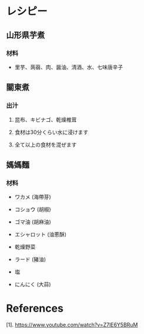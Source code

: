 # レシピー

## 山形県芋煮

### 材料

* 里芋、蒟蒻、肉、醤油、清酒、水、七味唐辛子

## 關東煮

### 出汁

1. 昆布、キビナゴ、乾燥椎茸

2. 食材は30分くらい水に浸けます

3. 全て以上の食材を混ぜます

## 媽媽麵

### 材料

* ワカメ (海帶芽)

* コショウ (胡椒)

* ゴマ油 (胡麻油)

* エシャロット (油蔥酥)

* 乾燥野菜

* ラード (豬油)

* 塩

* にんにく (大蒜)

# References

[1]. https://www.youtube.com/watch?v=Z7lE6Y5BRuM
